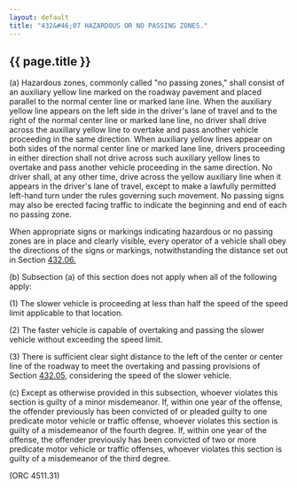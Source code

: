 ```yaml
---
layout: default 
title: "432&#46;07 HAZARDOUS OR NO PASSING ZONES."
---
```


{{ page.title }}
----------------

​(a) Hazardous zones, commonly called "no passing zones," shall consist
of an auxiliary yellow line marked on the roadway pavement and placed
parallel to the normal center line or marked lane line. When the
auxiliary yellow line appears on the left side in the driver's lane of
travel and to the right of the normal center line or marked lane line,
no driver shall drive across the auxiliary yellow line to overtake and
pass another vehicle proceeding in the same direction. When auxiliary
yellow lines appear on both sides of the normal center line or marked
lane line, drivers proceeding in either direction shall not drive across
such auxiliary yellow lines to overtake and pass another vehicle
proceeding in the same direction. No driver shall, at any other time,
drive across the yellow auxiliary line when it appears in the driver's
lane of travel, except to make a lawfully permitted left-hand turn under
the rules governing such movement. No passing signs may also be erected
facing traffic to indicate the beginning and end of each no passing
zone.

When appropriate signs or markings indicating hazardous or no passing
zones are in place and clearly visible, every operator of a vehicle
shall obey the directions of the signs or markings, notwithstanding the
distance set out in Section [432.06.](1f40e779.html)

​(b) Subsection (a) of this section does not apply when all of the
following apply:

​(1) The slower vehicle is proceeding at less than half the speed of the
speed limit applicable to that location.

​(2) The faster vehicle is capable of overtaking and passing the slower
vehicle without exceeding the speed limit.

​(3) There is sufficient clear sight distance to the left of the center
or center line of the roadway to meet the overtaking and passing
provisions of Section [432.05](1f3ad4ca.html), considering the speed of
the slower vehicle.

​(c) Except as otherwise provided in this subsection, whoever violates
this section is guilty of a minor misdemeanor. If, within one year of
the offense, the offender previously has been convicted of or pleaded
guilty to one predicate motor vehicle or traffic offense, whoever
violates this section is guilty of a misdemeanor of the fourth degree.
If, within one year of the offense, the offender previously has been
convicted of two or more predicate motor vehicle or traffic offenses,
whoever violates this section is guilty of a misdemeanor of the third
degree.

(ORC 4511.31)
